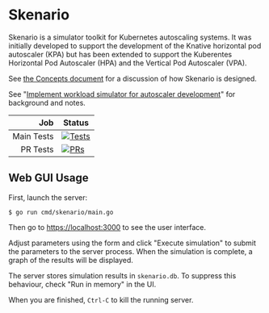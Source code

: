 # Skenario

Skenario is a simulator toolkit for Kubernetes autoscaling systems. It was initially developed to support the development of the Knative horizontal pod autoscaler (KPA) but has been extended to support the Kuberentes Horizontal Pod Autoscaler (HPA) and the Vertical Pod Autoscaler (VPA). 

See [the Concepts document](docs/concepts.md) for a discussion of how Skenario is designed.

See "[Implement workload simulator for autoscaler development](https://github.com/knative/serving/issues/1686)"
for background and notes. 

| Job | Status |
| ---: | --- |
| Main Tests | [![Tests](http://wings.pivotal.io/api/v1/teams/jchester-knative/pipelines/skenario/jobs/test/badge)](https://wings.pivotal.io/teams/jchester-knative/pipelines/skenario/jobs/test/) |
| PR Tests | [![PRs](http://wings.pivotal.io/api/v1/teams/jchester-knative/pipelines/skenario/jobs/test-pr/badge)](https://wings.pivotal.io/teams/jchester-knative/pipelines/skenario/jobs/test-pr/) |


## Web GUI Usage

First, launch the server:

```
$ go run cmd/skenario/main.go
```

Then go to [https://localhost:3000](https://localhost:3000) to see the user interface.

Adjust parameters using the form and click "Execute simulation" to submit the parameters to the server process.
When the simulation is complete, a graph of the results will be displayed.

The server stores simulation results in `skenario.db`. To suppress this behaviour, check "Run in memory" in the UI.

When you are finished, `Ctrl-C` to kill the running server.
